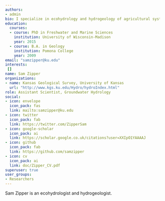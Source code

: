 ```yaml
---
authors:
- admin
bio: I specialize in ecohydrology and hydrogeology of agricultural systems.
education:
  courses:
  - course: PhD in Freshwater and Marine Sciences
    institution: University of Wisconsin-Madison
    year: 2015
  - course: B.A. in Geology
    institution: Pomona College
    year: 2009
email: "samzipper@ku.edu"
interests:
 []
name: Sam Zipper
organizations:
- name: Kansas Geological Survey, University of Kansas
  url: "http://www.kgs.ku.edu/Hydro/hydroIndex.html"
role: Assistant Scientist, Groundwater Hydrology
social:
- icon: envelope
  icon_pack: fas
  link: mailto:samzipper@ku.edu
- icon: twitter
  icon_pack: fab
  link: https://twitter.com/ZipperSam
- icon: google-scholar
  icon_pack: ai
  link: https://scholar.google.co.uk/citations?user=XXIpO1YAAAAJ
- icon: github
  icon_pack: fab
  link: https://github.com/samzipper
- icon: cv
  icon_pack: ai
  link: doc/Zipper_CV.pdf
superuser: true
user_groups:
- Researchers
---
```


Sam Zipper is an ecohydrologist and hydrogeologist. 
